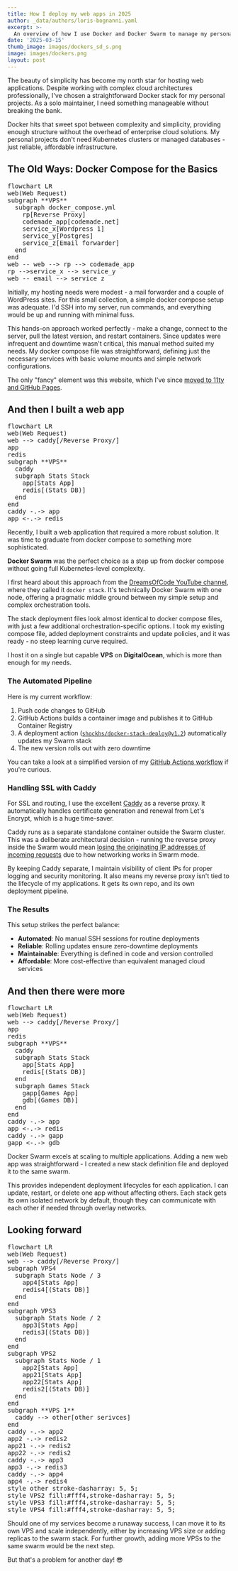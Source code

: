 ```yaml
---
title: How I deploy my web apps in 2025
author: _data/authors/loris-bognanni.yaml
excerpt: >-
  An overview of how I use Docker and Docker Swarm to manage my personal projects in 2025.
date: '2025-03-15'
thumb_image: images/dockers_sd_s.png
image: images/dockers.png
layout: post
---
```


The beauty of simplicity has become my north star for hosting web applications. Despite working with complex cloud architectures professionally, I've chosen a straightforward Docker stack for my personal projects. As a solo maintainer, I need something manageable without breaking the bank.

Docker hits that sweet spot between complexity and simplicity, providing enough structure without the overhead of enterprise cloud solutions. My personal projects don't need Kubernetes clusters or managed databases - just reliable, affordable infrastructure.

## The Old Ways: Docker Compose for the Basics

<pre class="mermaid">
flowchart LR
web(Web Request)
subgraph **VPS**
  subgraph docker_compose.yml
    rp[Reverse Proxy]
    codemade_app[codemade.net]
    service_x[Wordpress 1]
    service_y[Postgres]
    service_z[Email forwarder]
  end
end
web -- web --> rp --> codemade_app
rp -->service_x --> service_y 
web -- email --> service_z
</pre>

Initially, my hosting needs were modest - a mail forwarder and a couple of WordPress sites. For this small collection, a simple docker compose setup was adequate. I'd SSH into my server, run commands, and everything would be up and running with minimal fuss.

This hands-on approach worked perfectly - make a change, connect to the server, pull the latest version, and restart containers. Since updates were infrequent and downtime wasn't critical, this manual method suited my needs. My docker compose file was straightforward, defining just the necessary services with basic volume mounts and simple network configurations.

The only "fancy" element was this website, which I've since [moved to 11ty and GitHub Pages](https://github.com/LBognanni/codemade-site/blob/master/.github/workflows/deploy.yml).

## And then I built a web app

<pre class="mermaid">
flowchart LR
web(Web Request)
web --> caddy[/Reverse Proxy/]
app
redis
subgraph **VPS**
  caddy
  subgraph Stats Stack
    app[Stats App]
    redis[(Stats DB)]
  end
end
caddy -.-> app
app <-.-> redis
</pre>

Recently, I built a web application that required a more robust solution. It was time to graduate from docker compose to something more sophisticated.

**Docker Swarm** was the perfect choice as a step up from docker compose without going full Kubernetes-level complexity.

I first heard about this approach from the [DreamsOfCode YouTube channel](https://www.youtube.com/watch?v=fuZoxuBiL9o), where they called it `docker stack`. It's technically Docker Swarm with one node, offering a pragmatic middle ground between my simple setup and complex orchestration tools.

The stack deployment files look almost identical to docker compose files, with just a few additional orchestration-specific options. I took my existing compose file, added deployment constraints and update policies, and it was ready - no steep learning curve required.

I host it on a single but capable **VPS** on **DigitalOcean**, which is more than enough for my needs.

### The Automated Pipeline

Here is my current workflow:

1. Push code changes to GitHub
2. GitHub Actions builds a container image and publishes it to GitHub Container Registry
3. A deployment action ([`shockhs/docker-stack-deploy@v1.2`](https://github.com/marketplace/actions/docker-stack-swarm-deploy-action)) automatically updates my Swarm stack
4. The new version rolls out with zero downtime

You can take a look at a simplified version of my [GitHub Actions workflow](https://gist.github.com/LBognanni/484f420eb7dbc5679f071329a952831b) if you're curious.

### Handling SSL with Caddy

For SSL and routing, I use the excellent [Caddy](https://caddyserver.com) as a reverse proxy. It automatically handles certificate generation and renewal from Let's Encrypt, which is a huge time-saver.

Caddy runs as a separate standalone container outside the Swarm cluster. 
This was a deliberate architectural decision - running the reverse proxy inside the Swarm would mean [losing the originating IP addresses of incoming requests](https://github.com/moby/moby/issues/25526) due to how networking works in Swarm mode. 

By keeping Caddy separate, I maintain visibility of client IPs for proper logging and security monitoring. 
It also means my reverse proxy isn't tied to the lifecycle of my applications. It gets its own repo, and its own deployment pipeline.

### The Results

This setup strikes the perfect balance:
- **Automated**: No manual SSH sessions for routine deployments
- **Reliable**: Rolling updates ensure zero-downtime deployments
- **Maintainable**: Everything is defined in code and version controlled
- **Affordable**: More cost-effective than equivalent managed cloud services

## And then there were more

<pre class="mermaid">
flowchart LR
web(Web Request)
web --> caddy[/Reverse Proxy/]
app
redis
subgraph **VPS**
  caddy
  subgraph Stats Stack
    app[Stats App]
    redis[(Stats DB)]
  end
  subgraph Games Stack
    gapp[Games App]
    gdb[(Games DB)]
  end
end
caddy -.-> app
app <-.-> redis
caddy -.-> gapp
gapp <-.-> gdb
</pre>

Docker Swarm excels at scaling to multiple applications. Adding a new web app was straightforward - I created a new stack definition file and deployed it to the same swarm.

This provides independent deployment lifecycles for each application. I can update, restart, or delete one app without affecting others. Each stack gets its own isolated network by default, though they can communicate with each other if needed through overlay networks.

## Looking forward

<pre class="mermaid">
flowchart LR
web(Web Request)
web --> caddy[/Reverse Proxy/]
subgraph VPS4
  subgraph Stats Node / 3
    app4[Stats App]
    redis4[(Stats DB)]
  end
end
subgraph VPS3
  subgraph Stats Node / 2
    app3[Stats App]
    redis3[(Stats DB)]
  end
end
subgraph VPS2
  subgraph Stats Node / 1
    app2[Stats App]
    app21[Stats App]
    app22[Stats App]
    redis2[(Stats DB)]
  end
end
subgraph **VPS 1**
  caddy --> other[other serivces]
end
caddy -.-> app2
app2 -.-> redis2
app21 -.-> redis2
app22 -.-> redis2
caddy -.-> app3
app3 -.-> redis3
caddy -.-> app4
app4 -.-> redis4
style other stroke-dasharray: 5, 5;
style VPS2 fill:#fff4,stroke-dasharray: 5, 5;
style VPS3 fill:#fff4,stroke-dasharray: 5, 5;
style VPS4 fill:#fff4,stroke-dasharray: 5, 5;
</pre>

Should one of my services become a runaway success, I can move it to its own VPS and scale independently, either by increasing VPS size or adding replicas to the swarm stack. For further growth, adding more VPSs to the same swarm would be the next step.

But that's a problem for another day! 😎

<script defer src="https://cdn.jsdelivr.net/npm/mermaid@11.4.1/dist/mermaid.min.js"></script>
